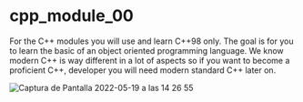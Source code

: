 # cpp_module_00

For the C++ modules you will use and learn C++98 only. The goal is for you to learn the basic of an object oriented programming language. We know modern C++ is way different in a lot of aspects so if you want to become a proficient C++, developer you will need modern standard C++ later on.

![Captura de Pantalla 2022-05-19 a las 14 26 55](https://user-images.githubusercontent.com/74375023/169292968-dd39762c-3541-491d-9220-93c7db512156.jpg)
